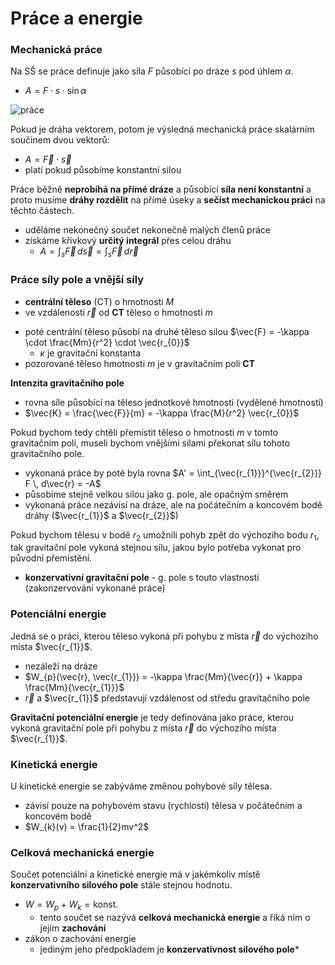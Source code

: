 # Práce a energie

### Mechanická práce

Na SŠ se práce definuje jako síla $F$ působící po dráze $s$ pod úhlem $\alpha$.
- $A = F \cdot s \cdot \sin \alpha$

![práce](_assets/prace.svg)

Pokud je dráha vektorem, potom je výsledná mechanická práce skalárním součinem dvou vektorů:
- $A = \vec{F} \cdot \vec{s}$
- platí pokud působíme konstantní silou

Práce běžně **neprobíhá na přímé dráze** a působící **síla není konstantní** a proto musíme **dráhy rozdělit** na přímé úseky a **sečíst mechanickou práci** na těchto částech.

- uděláme nekonečný součet nekonečně malých členů práce
- získáme křivkový **určitý integrál** přes celou dráhu
	- $A = \int_{s} \vec{F}\, d\vec{s} = \int_{s} \vec{F} \, d\vec{r}$

### Práce síly pole a vnější síly

- **centrální těleso** (CT) o hmotnosti $M$
- ve vzdálenosti $\vec{r}$ od **CT** těleso o hmotnosti $m$
+ poté centrální těleso působí na druhé těleso silou $\vec{F} = -\kappa \cdot \frac{Mm}{r^2} \cdot \vec{r_{0}}$
	+ $\kappa$ je gravitační konstanta
+ pozorované těleso hmotnosti $m$ je v gravitačním poli **CT**

**Intenzita gravitačního pole**
- rovna síle působící na těleso jednotkové hmotnosti (vydělené hmotností)
- $\vec{K} = \frac{\vec{F}}{m} = -\kappa \frac{M}{r^2} \vec{r_{0}}$

Pokud bychom tedy chtěli přemístit těleso o hmotnosti $m$ v tomto gravitačním poli, museli bychom vnějšími silami překonat sílu tohoto gravitačního pole.

- vykonaná práce by poté byla rovna $A' = \int_{\vec{r_{1}}}^{\vec{r_{2}}} F \, d\vec{r} = -A$
- působíme stejně velkou silou jako g. pole, ale opačným směrem
- vykonaná práce nezávisí na dráze, ale na počátečním a koncovém bodě dráhy ($\vec{r_{1}}$ a $\vec{r_{2}}$)

Pokud bychom tělesu v bodě $r_{2}$ umožnili pohyb zpět do výchozího bodu $r_{1}$, tak gravitační pole vykoná stejnou sílu, jakou bylo potřeba vykonat pro původní přemístění.

- **konzervativní gravitační pole** - g. pole s touto vlastností (zakonzervování vykonané práce)

### Potenciální energie

Jedná se o práci, kterou těleso vykoná při pohybu z místa $\vec{r}$ do výchozího místa $\vec{r_{1}}$.
- nezáleží na dráze
- $W_{p}(\vec{r}, \vec{r_{1}}) = -\kappa \frac{Mm}{\vec{r}} + \kappa \frac{Mm}{\vec{r_{1}}}$
- $\vec{r}$ a $\vec{r_{1}}$ představují vzdálenost od středu gravitačního pole

**Gravitační potenciální energie** je tedy definována jako práce, kterou vykoná gravitační pole při pohybu z místa $\vec{r}$ do výchozího místa $\vec{r_{1}}$.

### Kinetická energie

U kinetické energie se zabýváme změnou pohybové síly tělesa.
- závisí pouze na pohybovém stavu (rychlosti) tělesa v počátečním a koncovém bodě
- $W_{k}(v) = \frac{1}{2}mv^2$

### Celková mechanická energie

Součet potenciální a kinetické energie má v jakémkoliv místě **konzervativního silového pole** stále stejnou hodnotu.
+ $W = W_{p} + W_{k} = \text{konst.}$
	+ tento součet se nazývá **celková mechanická energie** a říká ním o jejím **zachování**
+ zákon o zachování energie
	- jediným jeho předpokladem je **konzervativnost silového pole***
